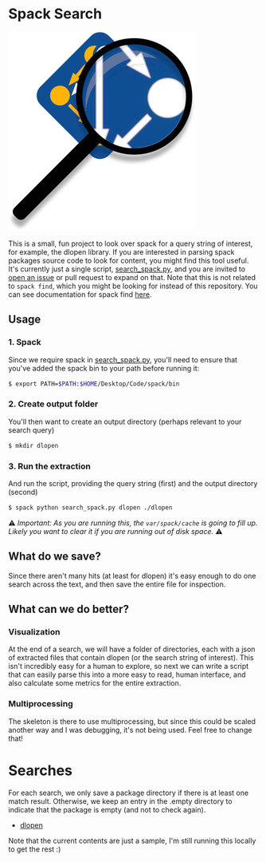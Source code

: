 # Spack Search

![img/spack-search.png](img/spack-search.png)

This is a small, fun project to look over spack for a query string of interest, for
example, the dlopen library. If you are interested in parsing spack packages source
code to look for content, you might find this tool useful. It's currently just a single 
script, [search_spack.py](search_spack.py), and you are invited to [open an issue](https://github.com/spack/spack-search)
or pull request to expand on that. Note that this is not related to `spack find`,
which you might be looking for instead of this repository. You can see documentation
for spack find [here](https://spack.readthedocs.io/en/latest/command_index.html#spack-find).

## Usage

### 1. Spack

Since we require spack in [search_spack.py](search_spack.py), 
you'll need to ensure that you've added the spack bin to your path before running it:

```bash
$ export PATH=$PATH:$HOME/Desktop/Code/spack/bin
```

### 2. Create output folder

You'll then want to create an output directory (perhaps relevant to your search query)

```bash
$ mkdir dlopen
```

### 3. Run the extraction

And run the script, providing the query string (first) and the output directory (second)

```bash
$ spack python search_spack.py dlopen ./dlopen
```

⚠️ *Important: As you are running this, the `var/spack/cache` is going to fill up. Likely you want to clear it if you are running out of disk space.* ⚠️

## What do we save?

Since there aren't many hits (at least for dlopen) it's easy enough to do one search
across the text, and then save the entire file for inspection.

## What can we do better?

### Visualization

At the end of a search, we will have a folder of directories, each with a json of extracted files
that contain dlopen (or the search string of interest). This isn't incredibly easy for a human to explore,
so next we can write a script that can easily parse this into a more
easy to read, human interface, and also calculate some metrics for the entire extraction.

### Multiprocessing

The skeleton is there to use multiprocessing, but since this could be scaled another way
and I was debugging, it's not being used. Feel free to change that!

# Searches

For each search, we only save a package directory if there is at least one
match result. Otherwise, we keep an entry in the .empty directory to indicate
that the package is empty (and not to check again).

 - [dlopen](dlopen)
 
Note that the current contents are just a sample, I'm still running this locally
to get the rest :)
